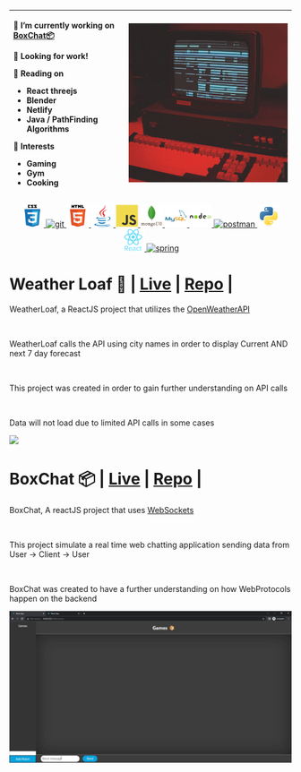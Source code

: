 

|<div width="50%" align="left"><p>🌱 I’m currently working on [BoxChat📦](https://github.com/EderickLFbox_chat)</p><p>👀 Looking for work!</p> <p>📖 Reading on</p> <ul><li>React threejs</li><li>Blender</li><li>Netlify</li><li>Java / PathFinding Algorithms</li></ul> <p>🏓 Interests</p><ul><li>Gaming</li><li>Gym</li><li>Cooking</li></ul></div>|<img src="redComputer.gif" width="100%"> |
|-|-|

<p align="center" style="float:clear"> <a href="https://www.w3schools.com/css/" target="_blank" rel="noreferrer"> <img src="https://raw.githubusercontent.com/devicons/devicon/master/icons/css3/css3-original-wordmark.svg" alt="css3" width="40" height="40"/> </a> <a href="https://git-scm.com/" target="_blank" rel="noreferrer"> <img src="https://www.vectorlogo.zone/logos/git-scm/git-scm-icon.svg" alt="git" width="40" height="40"/> </a> <a href="https://www.w3.org/html/" target="_blank" rel="noreferrer"> <img src="https://raw.githubusercontent.com/devicons/devicon/master/icons/html5/html5-original-wordmark.svg" alt="html5" width="40" height="40"/> </a> <a href="https://www.java.com" target="_blank" rel="noreferrer"> <img src="https://raw.githubusercontent.com/devicons/devicon/master/icons/java/java-original.svg" alt="java" width="40" height="40"/> </a> <a href="https://developer.mozilla.org/en-US/docs/Web/JavaScript" target="_blank" rel="noreferrer"> <img src="https://raw.githubusercontent.com/devicons/devicon/master/icons/javascript/javascript-original.svg" alt="javascript" width="40" height="40"/> </a> <a href="https://www.mongodb.com/" target="_blank" rel="noreferrer"> <img src="https://raw.githubusercontent.com/devicons/devicon/master/icons/mongodb/mongodb-original-wordmark.svg" alt="mongodb" width="40" height="40"/> </a> <a href="https://www.mysql.com/" target="_blank" rel="noreferrer"> <img src="https://raw.githubusercontent.com/devicons/devicon/master/icons/mysql/mysql-original-wordmark.svg" alt="mysql" width="40" height="40"/> </a> <a href="https://nodejs.org" target="_blank" rel="noreferrer"> <img src="https://raw.githubusercontent.com/devicons/devicon/master/icons/nodejs/nodejs-original-wordmark.svg" alt="nodejs" width="40" height="40"/> </a> <a href="https://postman.com" target="_blank" rel="noreferrer"> <img src="https://www.vectorlogo.zone/logos/getpostman/getpostman-icon.svg" alt="postman" width="40" height="40"/> </a> <a href="https://www.python.org" target="_blank" rel="noreferrer"> <img src="https://raw.githubusercontent.com/devicons/devicon/master/icons/python/python-original.svg" alt="python" width="40" height="40"/> </a> <a href="https://reactjs.org/" target="_blank" rel="noreferrer"> <img src="https://raw.githubusercontent.com/devicons/devicon/master/icons/react/react-original-wordmark.svg" alt="react" width="40" height="40"/> </a> <a href="https://spring.io/" target="_blank" rel="noreferrer"> <img src="https://www.vectorlogo.zone/logos/springio/springio-icon.svg" alt="spring" width="40" height="40"/> </a> </p>


# Weather Loaf 🍞 | [Live](weatherloaf.netlify.app) | [Repo](https://github.com/ByteZi/box_chat) |
<p>WeatherLoaf, a ReactJS project that utilizes the <a href="https://openweathermap.org/">OpenWeatherAPI </a></p>
</br>
<p>WeatherLoaf calls the API using city names in order to display Current AND next 7 day forecast</p>
</br>
<p>This project was created in order to gain further understanding on API calls</p>
</br>
<p>Data will not load due to limited API calls in some cases</p>
<img src="weatherloaf.gif">

# BoxChat 📦 | [Live](https://boxchatelf.netlify.app) | [Repo](https://github.com/EderickLF/weather-api) |
<p>BoxChat, A reactJS project that uses <a href="https://developer.mozilla.org/en-US/docs/Web/API/WebSockets_API">WebSockets</a> </p>
</br>
<p>This project simulate a real time web chatting application sending data from User -> Client -> User</p>
</br>
<p>BoxChat was created to have a further understanding on how WebProtocols happen on the backend</p>

<img src="BoxChat.gif">

